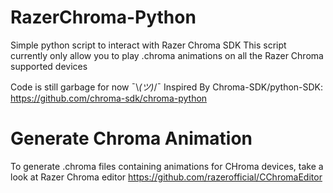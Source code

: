 # RazerChroma-Python
Simple python script to interact with Razer Chroma SDK
This script currently only allow you to play .chroma animations on all the Razer Chroma supported devices

Code is still garbage for now ¯\\_(ツ)_/¯
Inspired By Chroma-SDK/python-SDK: https://github.com/chroma-sdk/chroma-python

# Generate Chroma Animation
To generate .chroma files containing animations for CHroma devices, take a look at Razer Chroma editor https://github.com/razerofficial/CChromaEditor
